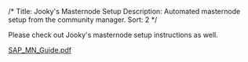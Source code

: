 /*
Title: Jooky's Masternode Setup
Description: Automated masternode setup from the community manager.
Sort: 2
*/

Please check out Jooky's masternode setup instructions as well.  

[SAP_MN_Guide.pdf](https://github.com/methuselah-coin/kb/blob/master/themes/default/public/file/SAP%20MN%20Guidev1.8.pdf)
